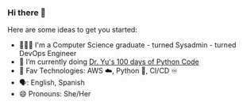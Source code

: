 ### Hi there 👋


Here are some ideas to get you started:

- 👩🏻‍💻 I'm a Computer Science graduate - turned Sysadmin - turned DevOps Engineer
- 🌱 I’m currently doing [Dr. Yu's 100 days of Python Code](https://www.udemy.com/course/100-days-of-code/)
- 🔭 Fav Technologies: AWS ☁️, Python 🐍, CI/CD ♾️
- 🗣️: English, Spanish
- 😄 Pronouns: She/Her
  

